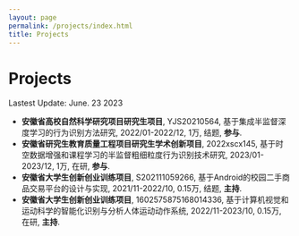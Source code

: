 ```yaml
---
layout: page
permalink: /projects/index.html
title: Projects
---
```


# Projects

Lastest Update: June. 23 2023&nbsp; 

- **安徽省高校自然科学研究项目研究生项目**, YJS20210564, 基于集成半监督深度学习的行为识别方法研究, 2022/01-2022/12, 1万, 结题, **参与**.
- **安徽省研究生教育质量工程项目研究生学术创新项目**, 2022xscx145, 基于时空数据增强和课程学习的半监督粗细粒度行为识别技术研究, 2023/01-2023/12, 1万, 在研, **参与**.
- **安徽省大学生创新创业训练项目**, S202111059266, 基于Android的校园二手商品交易平台的设计与实现, 2021/11-2022/10, 0.15万, 结题, **主持**.
- **安徽省大学生创新创业训练项目**, 1602575875168014336, 基于计算机视觉和运动科学的智能化识别与分析人体运动动作系统, 2022/11-2023/10, 0.15万, 在研, **主持**.